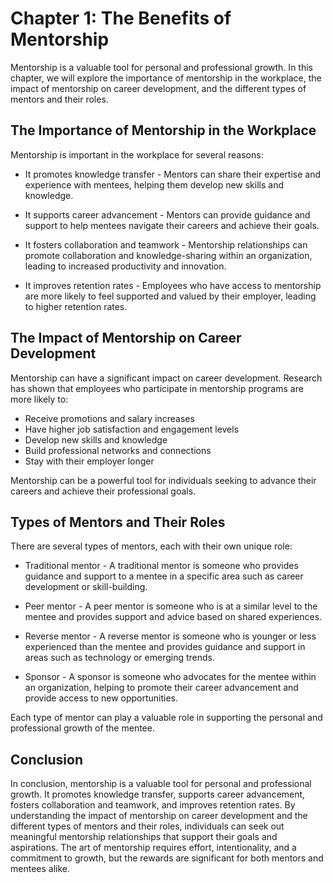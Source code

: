 Chapter 1: The Benefits of Mentorship
=====================================

Mentorship is a valuable tool for personal and professional growth. In this chapter, we will explore the importance of mentorship in the workplace, the impact of mentorship on career development, and the different types of mentors and their roles.

The Importance of Mentorship in the Workplace
---------------------------------------------

Mentorship is important in the workplace for several reasons:

* It promotes knowledge transfer - Mentors can share their expertise and experience with mentees, helping them develop new skills and knowledge.

* It supports career advancement - Mentors can provide guidance and support to help mentees navigate their careers and achieve their goals.

* It fosters collaboration and teamwork - Mentorship relationships can promote collaboration and knowledge-sharing within an organization, leading to increased productivity and innovation.

* It improves retention rates - Employees who have access to mentorship are more likely to feel supported and valued by their employer, leading to higher retention rates.

The Impact of Mentorship on Career Development
----------------------------------------------

Mentorship can have a significant impact on career development. Research has shown that employees who participate in mentorship programs are more likely to:

* Receive promotions and salary increases
* Have higher job satisfaction and engagement levels
* Develop new skills and knowledge
* Build professional networks and connections
* Stay with their employer longer

Mentorship can be a powerful tool for individuals seeking to advance their careers and achieve their professional goals.

Types of Mentors and Their Roles
--------------------------------

There are several types of mentors, each with their own unique role:

* Traditional mentor - A traditional mentor is someone who provides guidance and support to a mentee in a specific area such as career development or skill-building.

* Peer mentor - A peer mentor is someone who is at a similar level to the mentee and provides support and advice based on shared experiences.

* Reverse mentor - A reverse mentor is someone who is younger or less experienced than the mentee and provides guidance and support in areas such as technology or emerging trends.

* Sponsor - A sponsor is someone who advocates for the mentee within an organization, helping to promote their career advancement and provide access to new opportunities.

Each type of mentor can play a valuable role in supporting the personal and professional growth of the mentee.

Conclusion
----------

In conclusion, mentorship is a valuable tool for personal and professional growth. It promotes knowledge transfer, supports career advancement, fosters collaboration and teamwork, and improves retention rates. By understanding the impact of mentorship on career development and the different types of mentors and their roles, individuals can seek out meaningful mentorship relationships that support their goals and aspirations. The art of mentorship requires effort, intentionality, and a commitment to growth, but the rewards are significant for both mentors and mentees alike.
